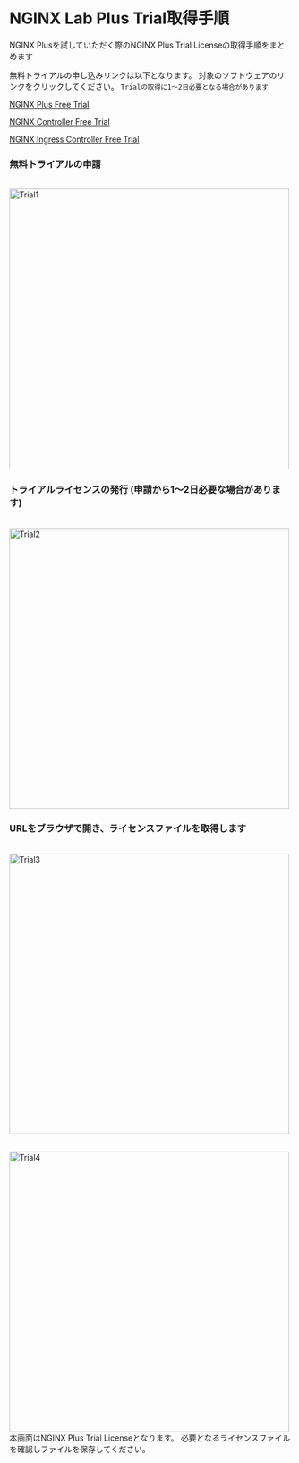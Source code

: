 # NGINX Lab Plus Trial取得手順

NGINX Plusを試していただく際のNGINX Plus Trial Licenseの取得手順をまとめます

無料トライアルの申し込みリンクは以下となります。
対象のソフトウェアのリンクをクリックしてください。
`Trialの取得に1～2日必要となる場合があります`

[NGINX Plus Free Trial](https://www.nginx.co.jp/free-trial-request/)

[NGINX Controller Free Trial](https://www.nginx.co.jp/free-trial-request-nginx-controller/)

[NGINX Ingress Controller Free Trial](https://www.nginx.co.jp/free-trial-request-nginx-ingress-controller/)



### 無料トライアルの申請
<br><img src="https://user-images.githubusercontent.com/43058573/147427108-675713d6-6ff6-4a49-bb80-1cd4d0a63c04.png" alt="Trial1" width="500"><br>

### トライアルライセンスの発行 (申請から1～2日必要な場合があります)
<br><img src="https://user-images.githubusercontent.com/43058573/147427109-c11eaff3-6519-46c2-8d83-5745dcbb2bb5.png" alt="Trial2" width="500"><br>

### URLをブラウザで開き、ライセンスファイルを取得します
<br><img src="https://user-images.githubusercontent.com/43058573/147427111-26690a6f-c15b-4907-950f-800bec334bf7.png" alt="Trial3" width="500"><br>

<br><img src="https://user-images.githubusercontent.com/43058573/147427114-f8329970-e30c-47b3-bc37-1befbfb98f48.png" alt="Trial4" width="500"><br>
本画面はNGINX Plus Trial Licenseとなります。
必要となるライセンスファイルを確認しファイルを保存してください。
